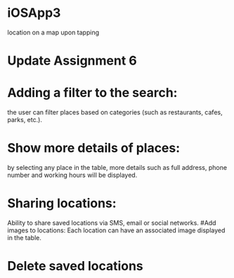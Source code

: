 # iOSApp3
location on a map upon tapping

# Update Assignment 6

# Adding a filter to the search:
the user can filter places based on categories (such as restaurants, cafes, parks, etc.).
# Show more details of places:
by selecting any place in the table, more details such as full address, phone number and working hours will be displayed.
# Sharing locations:
Ability to share saved locations via SMS, email or social networks.
#Add images to locations:
Each location can have an associated image displayed in the table.
# Delete saved locations
